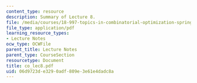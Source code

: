 ```yaml
---
content_type: resource
description: Summary of Lecture 8.
file: /media/courses/18-997-topics-in-combinatorial-optimization-spring-2004/06d9723de3290adf809e3e61e4dadc8a_co_lec8.pdf
file_type: application/pdf
learning_resource_types:
- Lecture Notes
ocw_type: OCWFile
parent_title: Lecture Notes
parent_type: CourseSection
resourcetype: Document
title: co_lec8.pdf
uid: 06d9723d-e329-0adf-809e-3e61e4dadc8a
---
```

